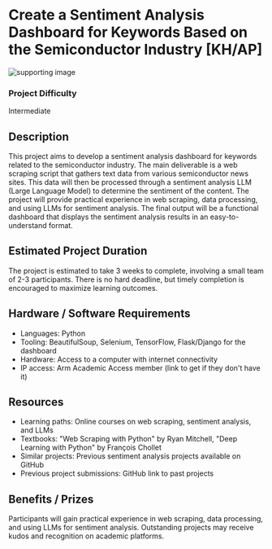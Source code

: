 # Create a Sentiment Analysis Dashboard for Keywords Based on the Semiconductor Industry [KH/AP]
![supporting image]()

### Project Difficulty
Intermediate

## Description
This project aims to develop a sentiment analysis dashboard for keywords related to the semiconductor industry. The main deliverable is a web scraping script that gathers text data from various semiconductor news sites. This data will then be processed through a sentiment analysis LLM (Large Language Model) to determine the sentiment of the content. The project will provide practical experience in web scraping, data processing, and using LLMs for sentiment analysis. The final output will be a functional dashboard that displays the sentiment analysis results in an easy-to-understand format.

## Estimated Project Duration
The project is estimated to take 3 weeks to complete, involving a small team of 2-3 participants. There is no hard deadline, but timely completion is encouraged to maximize learning outcomes.

## Hardware / Software Requirements
- Languages: Python
- Tooling: BeautifulSoup, Selenium, TensorFlow, Flask/Django for the dashboard
- Hardware: Access to a computer with internet connectivity
- IP access: Arm Academic Access member (link to get if they don't have it)

## Resources
- Learning paths: Online courses on web scraping, sentiment analysis, and LLMs
- Textbooks: "Web Scraping with Python" by Ryan Mitchell, "Deep Learning with Python" by François Chollet
- Similar projects: Previous sentiment analysis projects available on GitHub
- Previous project submissions: GitHub link to past projects

## Benefits / Prizes
Participants will gain practical experience in web scraping, data processing, and using LLMs for sentiment analysis. Outstanding projects may receive kudos and recognition on academic platforms.
